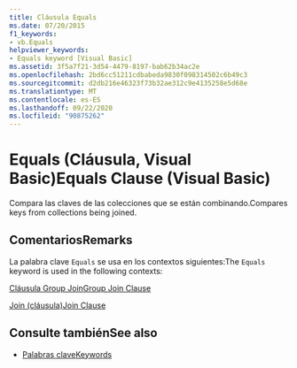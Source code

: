 ```yaml
---
title: Cláusula Equals
ms.date: 07/20/2015
f1_keywords:
- vb.Equals
helpviewer_keywords:
- Equals keyword [Visual Basic]
ms.assetid: 3f5a7f21-3d54-4479-8197-bab62b34ac2e
ms.openlocfilehash: 2bd6cc51211cdbabeda9830f098314502c6b49c3
ms.sourcegitcommit: d2db216e46323f73b32ae312c9e4135258e5d68e
ms.translationtype: MT
ms.contentlocale: es-ES
ms.lasthandoff: 09/22/2020
ms.locfileid: "90875262"
---
```

# <a name="equals-clause-visual-basic"></a><span data-ttu-id="ce71c-102">Equals (Cláusula, Visual Basic)</span><span class="sxs-lookup"><span data-stu-id="ce71c-102">Equals Clause (Visual Basic)</span></span>

<span data-ttu-id="ce71c-103">Compara las claves de las colecciones que se están combinando.</span><span class="sxs-lookup"><span data-stu-id="ce71c-103">Compares keys from collections being joined.</span></span>  
  
## <a name="remarks"></a><span data-ttu-id="ce71c-104">Comentarios</span><span class="sxs-lookup"><span data-stu-id="ce71c-104">Remarks</span></span>  

 <span data-ttu-id="ce71c-105">La palabra clave `Equals` se usa en los contextos siguientes:</span><span class="sxs-lookup"><span data-stu-id="ce71c-105">The `Equals` keyword is used in the following contexts:</span></span>  
  
 [<span data-ttu-id="ce71c-106">Cláusula Group Join</span><span class="sxs-lookup"><span data-stu-id="ce71c-106">Group Join Clause</span></span>](group-join-clause.md)  
  
 [<span data-ttu-id="ce71c-107">Join (cláusula)</span><span class="sxs-lookup"><span data-stu-id="ce71c-107">Join Clause</span></span>](join-clause.md)  
  
## <a name="see-also"></a><span data-ttu-id="ce71c-108">Consulte también</span><span class="sxs-lookup"><span data-stu-id="ce71c-108">See also</span></span>

- [<span data-ttu-id="ce71c-109">Palabras clave</span><span class="sxs-lookup"><span data-stu-id="ce71c-109">Keywords</span></span>](../keywords/index.md)
